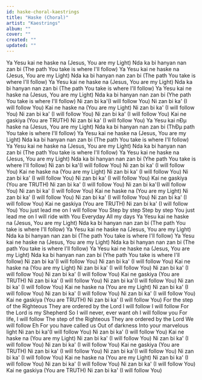 ```yaml
---
id: haske-choral-kaestrings
title: "Haske (Choral)"
artist: "Kaestrings"
album: ""
cover: ""
created: ""
updated: ""
---
```


Ya Yesu kai ne haske na (Jesus, You are my Light)
Nda ka bi hanyan nan zan bi (The path You take is where I'll follow)
Ya Yesu kai ne haske na (Jesus, You are my Light)
Nda ka bi hanyan nan zan bi (The path You take is where I'll follow)
Ya Yesu kai ne haske na (Jesus, You are my Light)
Nda ka bi hanyan nan zan bi (The path You take is where I'll follow)
Ya Yesu kai ne haske na (Jesus, You are my Light)
Nda ka bi hanyan nan zan bi (Yhe path You take is where I'll follow)
Ni zan bi ka'(I will follow You)
Ni zan bi ka' (I will follow You)
Kai ne haske na (You are my Light)
Ni zan bi ka' (I will follow You)
Ni zan bi ka' (I will follow You)
Ni zan bi ka' (I will follow You)
Kai ne gaskiya (You are TRUTH)
Ni zan bi ka' (I will follow You)
Ya Yesu kai nÐµ haske na (Jesus, You are my Light)
Nda ka bi hanyan nan zan bi (ThÐµ path You take is where I'll follow)
Ya Yesu kai ne haske na (Jesus, You are my Light)
Nda ka bi hanyan nan zan bi (The path You take is where I'll follow)
Ya Yesu kai ne haske na (Jesus, You are my Light)
Nda ka bi hanyan nan zan bi (The path You take is where I'll follow)
Ya Yesu kai ne haske na (Jesus, You are my Light)
Nda ka bi hanyan nan zan bi (Yhe path You take is where I'll follow)
Ni zan bi ka'(I will follow You)
Ni zan bi ka' (I will follow You)
Kai ne haske na (You are my Light)
Ni zan bi ka' (I will follow You)
Ni zan bi ka' (I will follow You)
Ni zan bi ka' (I will follow You)
Kai ne gaskiya (You are TRUTH)
Ni zan bi ka' (I will follow You)
Ni zan bi ka'(I will follow You)
Ni zan bi ka' (I will follow You)
Kai ne haske na (You are my Light)
Ni zan bi ka' (I will follow You)
Ni zan bi ka' (I will follow You)
Ni zan bi ka' (I will follow You)
Kai ne gaskiya (You are TRUTH)
Ni zan bi ka' (I will follow You)
You just lead me on
I will follow You
Step by step
Step by step
You just lead me on
I will ride with You
Everyday
All my days
Ya Yesu kai ne haske na (Jesus, You are my Light)
Nda ka bi hanyan nan zan bi (The path You take is where I'll follow)
Ya Yesu kai ne haske na (Jesus, You are my Light)
Nda ka bi hanyan nan zan bi (The path You take is where I'll follow)
Ya Yesu kai ne haske na (Jesus, You are my Light)
Nda ka bi hanyan nan zan bi (The path You take is where I'll follow)
Ya Yesu kai ne haske na (Jesus, You are my Light)
Nda ka bi hanyan nan zan bi (Yhe path You take is where I'll follow)
Ni zan bi ka'(I will follow You)
Ni zan bi ka' (I will follow You)
Kai ne haske na (You are my Light)
Ni zan bi ka' (I will follow You)
Ni zan bi ka' (I will follow You)
Ni zan bi ka' (I will follow You)
Kai ne gaskiya (You are TRUTH)
Ni zan bi ka' (I will follow You)
Ni zan bi ka'(I will follow You)
Ni zan bi ka' (I will follow You)
Kai ne haske na (You are my Light)
Ni zan bi ka' (I will follow You)
Ni zan bi ka' (I will follow You)
Ni zan bi ka' (I will follow You)
Kai ne gaskiya (You are TRUTH)
Ni zan bi ka' (I will follow You)
For the step of the Righteous
They are ordered by the Lord
I will follow
I will follow
For the Lord is my Shepherd
So I will never, ever want oh
I will follow you
For life, I  will follow
The step of the Righteous
They are ordered by the Lord
We will follow
Eh
For you have called us
Out of darkness
Into your marvelous light
Ni zan bi ka'(I will follow You)
Ni zan bi ka' (I will follow You)
Kai ne haske na (You are my Light)
Ni zan bi ka' (I will follow You)
Ni zan bi ka' (I will follow You)
Ni zan bi ka' (I will follow You)
Kai ne gaskiya (You are TRUTH)
Ni zan bi ka' (I will follow You)
Ni zan bi ka'(I will follow You)
Ni zan bi ka' (I will follow You)
Kai ne haske na (You are my Light)
Ni zan bi ka' (I will follow You)
Ni zan bi ka' (I will follow You)
Ni zan bi ka' (I will follow You)
Kai ne gaskiya (You are TRUTH)
Ni zan bi ka' (I will follow You)